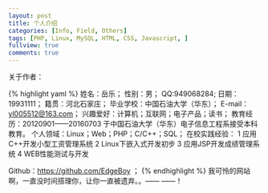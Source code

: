 ```yaml
---
layout: post
title: 个人介绍
categories: [Info, Field, Others]
tags: [PHP, Linux, MySQL, HTML, CSS, Javascript, ]
fullview: true
comments: true
---
```


关于作者：

{% highlight yaml %}
姓名：岳乐；
性别：男；
QQ:949068284;
日期：19931111；
籍贯：河北石家庄；
毕业学校：中国石油大学（华东）；
E-mail：yl005512@163.com；
兴趣爱好：计算机；互联网；电子产品；读书；
教育经历：20120901——20160703 于中国石油大学（华东）电子信息工程系接受本科教育。
个人领域：Linux；Web；PHP；C/C++；SQL；
      在校实践经验：
 1   应用C++开发小型工资管理系统
 2   Linux下嵌入式开发初步
 3   应用JSP开发成绩管理系统
 4   WEB性能测试与开发

Github：https://github.com/EdgeBoy ；
{% endhighlight %}
我可怜的网站啊，一直没时间搭理你，让你一直被遗弃。。—— ——！


